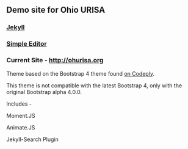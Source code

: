 ## Demo site for Ohio URISA

### [Jekyll](https://jekyllrb.com/)

### [Simple Editor](http://prose.io/)

### Current Site - http://ohurisa.org

Theme based on the Bootstrap 4 theme found [on Codeply](http://www.codeply.com/render/kNmg5E60WS).

This theme is not compatible with the latest Bootstrap 4, only with the original Bootstrap alpha 4.0.0.

Includes - 

Moment.JS

Animate.JS

Jekyll-Search Plugin
